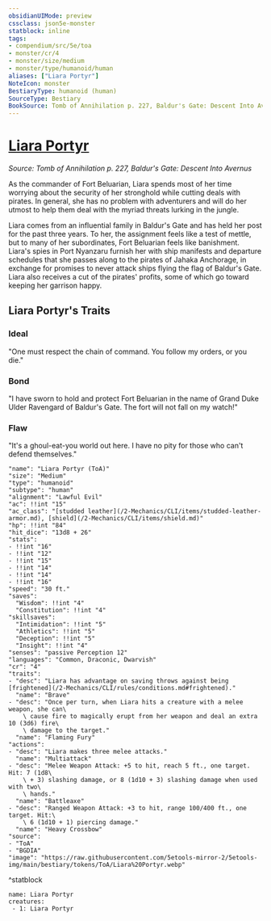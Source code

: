 ```yaml
---
obsidianUIMode: preview
cssclass: json5e-monster
statblock: inline
tags:
- compendium/src/5e/toa
- monster/cr/4
- monster/size/medium
- monster/type/humanoid/human
aliases: ["Liara Portyr"]
NoteIcon: monster
BestiaryType: humanoid (human)
SourceType: Bestiary
BookSource: Tomb of Annihilation p. 227, Baldur's Gate: Descent Into Avernus
---
```

# [Liara Portyr](2-Mechanics/CLI/bestiary/npc/liara-portyr-toa.md)
*Source: Tomb of Annihilation p. 227, Baldur's Gate: Descent Into Avernus*  

As the commander of Fort Beluarian, Liara spends most of her time worrying about the security of her stronghold while cutting deals with pirates. In general, she has no problem with adventurers and will do her utmost to help them deal with the myriad threats lurking in the jungle.

Liara comes from an influential family in Baldur's Gate and has held her post for the past three years. To her, the assignment feels like a test of mettle, but to many of her subordinates, Fort Beluarian feels like banishment. Liara's spies in Port Nyanzaru furnish her with ship manifests and departure schedules that she passes along to the pirates of Jahaka Anchorage, in exchange for promises to never attack ships flying the flag of Baldur's Gate. Liara also receives a cut of the pirates' profits, some of which go toward keeping her garrison happy.

## Liara Portyr's Traits

### Ideal

"One must respect the chain of command. You follow my orders, or you die."

### Bond

"I have sworn to hold and protect Fort Beluarian in the name of Grand Duke Ulder Ravengard of Baldur's Gate. The fort will not fall on my watch!"

### Flaw

"It's a ghoul-eat-you world out here. I have no pity for those who can't defend themselves."

```statblock
"name": "Liara Portyr (ToA)"
"size": "Medium"
"type": "humanoid"
"subtype": "human"
"alignment": "Lawful Evil"
"ac": !!int "15"
"ac_class": "[studded leather](/2-Mechanics/CLI/items/studded-leather-armor.md), [shield](/2-Mechanics/CLI/items/shield.md)"
"hp": !!int "84"
"hit_dice": "13d8 + 26"
"stats":
- !!int "16"
- !!int "12"
- !!int "15"
- !!int "14"
- !!int "14"
- !!int "16"
"speed": "30 ft."
"saves":
  "Wisdom": !!int "4"
  "Constitution": !!int "4"
"skillsaves":
  "Intimidation": !!int "5"
  "Athletics": !!int "5"
  "Deception": !!int "5"
  "Insight": !!int "4"
"senses": "passive Perception 12"
"languages": "Common, Draconic, Dwarvish"
"cr": "4"
"traits":
- "desc": "Liara has advantage on saving throws against being [frightened](/2-Mechanics/CLI/rules/conditions.md#frightened)."
  "name": "Brave"
- "desc": "Once per turn, when Liara hits a creature with a melee weapon, she can\
    \ cause fire to magically erupt from her weapon and deal an extra 10 (3d6) fire\
    \ damage to the target."
  "name": "Flaming Fury"
"actions":
- "desc": "Liara makes three melee attacks."
  "name": "Multiattack"
- "desc": "Melee Weapon Attack: +5 to hit, reach 5 ft., one target. Hit: 7 (1d8\
    \ + 3) slashing damage, or 8 (1d10 + 3) slashing damage when used with two\
    \ hands."
  "name": "Battleaxe"
- "desc": "Ranged Weapon Attack: +3 to hit, range 100/400 ft., one target. Hit:\
    \ 6 (1d10 + 1) piercing damage."
  "name": "Heavy Crossbow"
"source":
- "ToA"
- "BGDIA"
"image": "https://raw.githubusercontent.com/5etools-mirror-2/5etools-img/main/bestiary/tokens/ToA/Liara%20Portyr.webp"
```
^statblock

```encounter-table
name: Liara Portyr
creatures:
 - 1: Liara Portyr
```